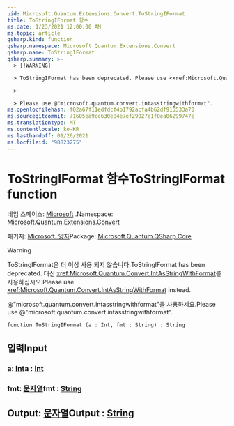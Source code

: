 ```yaml
---
uid: Microsoft.Quantum.Extensions.Convert.ToStringIFormat
title: ToStringIFormat 함수
ms.date: 1/23/2021 12:00:00 AM
ms.topic: article
qsharp.kind: function
qsharp.namespace: Microsoft.Quantum.Extensions.Convert
qsharp.name: ToStringIFormat
qsharp.summary: >-
  > [!WARNING]

  > ToStringIFormat has been deprecated. Please use <xref:Microsoft.Quantum.Convert.IntAsStringWithFormat> instead.

  >

  > Please use @"microsoft.quantum.convert.intasstringwithformat".
ms.openlocfilehash: f02a67f11edfdcf4b1792acfa4b62df915533a70
ms.sourcegitcommit: 71605ea9cc630e84e7ef29027e1f0ea06299747e
ms.translationtype: MT
ms.contentlocale: ko-KR
ms.lasthandoff: 01/26/2021
ms.locfileid: "98823275"
---
```

# <a name="tostringiformat-function"></a><span data-ttu-id="16092-102">ToStringIFormat 함수</span><span class="sxs-lookup"><span data-stu-id="16092-102">ToStringIFormat function</span></span>

<span data-ttu-id="16092-103">네임 스페이스: [Microsoft](xref:Microsoft.Quantum.Extensions.Convert) .</span><span class="sxs-lookup"><span data-stu-id="16092-103">Namespace: [Microsoft.Quantum.Extensions.Convert](xref:Microsoft.Quantum.Extensions.Convert)</span></span>

<span data-ttu-id="16092-104">패키지: [Microsoft. 양자](https://nuget.org/packages/Microsoft.Quantum.QSharp.Core)</span><span class="sxs-lookup"><span data-stu-id="16092-104">Package: [Microsoft.Quantum.QSharp.Core](https://nuget.org/packages/Microsoft.Quantum.QSharp.Core)</span></span>


> [!WARNING]
> <span data-ttu-id="16092-105">ToStringIFormat은 더 이상 사용 되지 않습니다.</span><span class="sxs-lookup"><span data-stu-id="16092-105">ToStringIFormat has been deprecated.</span></span> <span data-ttu-id="16092-106">대신 <xref:Microsoft.Quantum.Convert.IntAsStringWithFormat>를 사용하십시오.</span><span class="sxs-lookup"><span data-stu-id="16092-106">Please use <xref:Microsoft.Quantum.Convert.IntAsStringWithFormat> instead.</span></span>
>
> <span data-ttu-id="16092-107">@"microsoft.quantum.convert.intasstringwithformat"을 사용하세요.</span><span class="sxs-lookup"><span data-stu-id="16092-107">Please use @"microsoft.quantum.convert.intasstringwithformat".</span></span>



```qsharp
function ToStringIFormat (a : Int, fmt : String) : String
```


## <a name="input"></a><span data-ttu-id="16092-108">입력</span><span class="sxs-lookup"><span data-stu-id="16092-108">Input</span></span>

### <a name="a--int"></a><span data-ttu-id="16092-109">a: [Int](xref:microsoft.quantum.lang-ref.int)</span><span class="sxs-lookup"><span data-stu-id="16092-109">a : [Int](xref:microsoft.quantum.lang-ref.int)</span></span>




### <a name="fmt--string"></a><span data-ttu-id="16092-110">fmt: [문자열](xref:microsoft.quantum.lang-ref.string)</span><span class="sxs-lookup"><span data-stu-id="16092-110">fmt : [String](xref:microsoft.quantum.lang-ref.string)</span></span>





## <a name="output--string"></a><span data-ttu-id="16092-111">Output: [문자열](xref:microsoft.quantum.lang-ref.string)</span><span class="sxs-lookup"><span data-stu-id="16092-111">Output : [String](xref:microsoft.quantum.lang-ref.string)</span></span>

